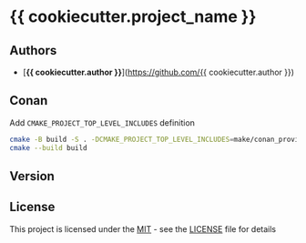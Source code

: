 # {{ cookiecutter.project_name }}

## Authors

*  [**{{ cookiecutter.author }}**](https://github.com/{{ cookiecutter.author }})

## Conan

Add `CMAKE_PROJECT_TOP_LEVEL_INCLUDES` definition

```bash
cmake -B build -S . -DCMAKE_PROJECT_TOP_LEVEL_INCLUDES=make/conan_provider.cmake
cmake --build build
```

## Version



## License

This project is licensed under the [MIT](https://mit-license.org/) - see the
[LICENSE](LICENSE) file for details
